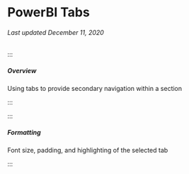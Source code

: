 # PowerBI Tabs

###### Last updated December 11, 2020

:::

##### Overview

Using tabs to provide secondary navigation within a section

:::

:::

##### Formatting

Font size, padding, and highlighting of the selected tab

:::
